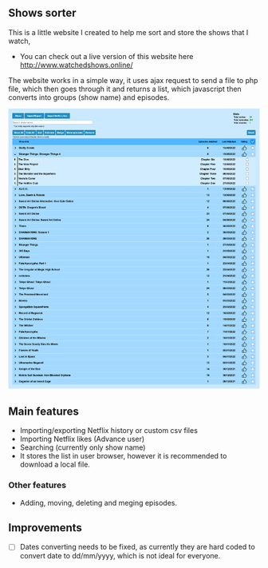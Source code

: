 ## Shows sorter
This is a little website I created to help me sort and store the shows that I watch,
- You can check out a live version of this website here http://www.watchedshows.online/

The website works in a simple way, it uses ajax request to send a file to php file, which then goes through it and returns a list, which javascript then converts into groups (show name) and episodes.

![Shows sorter website preview](so-1.png)

## Main features
- Importing/exporting Netflix history or custom csv files
- Importing Netflix likes (Advance user)
- Searching (currently only show name)
- It stores the list in user browser, however it is recommended to download a local file.

### Other features
- Adding, moving, deleting and meging episodes.

## Improvements
- [ ] Dates converting needs to be fixed, as currently they are hard coded to convert date to dd/mm/yyyy, which is not ideal for everyone.
